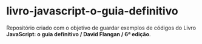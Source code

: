 # livro-javascript-o-guia-definitivo
 
Repositório criado com o objetivo de guardar exemplos de códigos do Livro **JavaScript: o guia definitivo / David Flangan / 6ª edição**.
